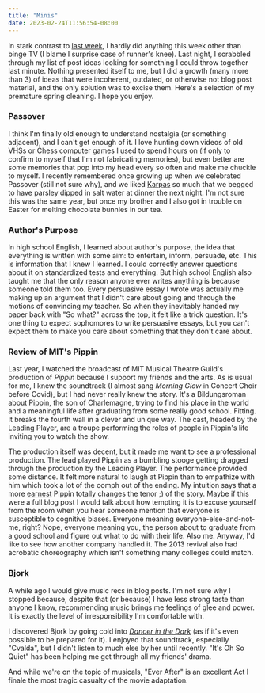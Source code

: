 ```yaml
---
title: "Minis"
date: 2023-02-24T11:56:54-08:00
---
```


In stark contrast to [last week](../sewage), I hardly did anything this week other than binge TV (I blame I surprise case of runner's knee).
Last night, I scrabbled through my list of post ideas looking for something I could throw together last minute.
Nothing presented itself to me, but I did a growth (many more than 3) of ideas that were incoherent, outdated, or otherwise not blog post material, and the only solution was to excise them.
Here's a selection of my premature spring cleaning.
I hope you enjoy.

### Passover
I think I'm finally old enough to understand nostalgia (or something adjacent), and I can't get enough of it.
I love hunting down videos of old VHSs or Chess computer games I used to spend hours on (if only to confirm to myself that I'm not fabricating memories), but even better are some memories that pop into my head every so often and make me chuckle to myself.
I recently remembered once growing up when we celebrated Passover (still not sure why), and we liked [Karpas](https://en.wikipedia.org/wiki/Karpas) so much that we begged to have parsley dipped in salt water at dinner the next night.
I'm not sure this was the same year, but once my brother and I also got in trouble on Easter for melting chocolate bunnies in our tea.

### Author's Purpose
In high school English, I learned about author's purpose, the idea that everything is written with some aim: to entertain, inform, persuade, etc.
This is information that I knew I learned.
I could correctly answer questions about it on standardized tests and everything.
But high school English also taught me that the only reason anyone ever writes anything is because someone told them too.
Every persuasive essay I wrote was actually me making up an argument that I didn't care about going and through the motions of convincing my teacher.
So when they inevitably handed my paper back with "So what?" across the top, it felt like a trick question.
It's one thing to expect sophomores to write persuasive essays, but you can't expect them to make you care about something that they don't care about.

### Review of MIT's Pippin
Last year, I watched the broadcast of MIT Musical Theatre Guild's production of *Pippin* because I support my friends and the arts.
As is usual for me, I knew the soundtrack (I almost sang *Morning Glow* in Concert Choir before Covid), but I had never really knew the story.
It's a Bildungsroman about Pippin, the son of Charlemagne, trying to find his place in the world and a meaningful life after graduating from some really good school.
Fitting.
It breaks the fourth wall in a clever and unique way.
The cast, headed by the Leading Player, are a troupe performing the roles of people in Pippin's life inviting you to watch the show.

The production itself was decent, but it made me want to see a professional production.
The lead played Pippin as a bumbling stooge getting dragged through the production by the Leading Player.
The performance provided some distance.
It felt more natural to laugh at Pippin than to empathize with him which took a lot of the oomph out of the ending.
My intuition says that a more [earnest](../earnest) Pippin totally changes the tenor ;) of the story.
Maybe if this were a full blog post I would talk about how tempting it is to excuse yourself from the room when you hear someone mention that everyone is susceptible to cognitive biases.
Everyone meaning everyone-else-and-not-me, right?
Nope, everyone meaning you, the person about to graduate from a good school and figure out what to do with their life.
Also me.
Anyway, I'd like to see how another company handled it.
The 2013 revival also had acrobatic choreography which isn't something many colleges could match.

### Bjork
A while ago I would give music recs in blog posts.
I'm not sure why I stopped because, despite that (or because) I have less strong taste than anyone I know, recommending music brings me feelings of glee and power.
It is exactly the level of irresponsibility I'm comfortable with.

I discovered Bjork by going cold into [*Dancer in the Dark*](https://letterboxd.com/film/dancer-in-the-dark/) (as if it's even possible to be prepared for it).
I enjoyed that soundtrack, especially "Cvalda", but I didn't listen to much else by her until recently.
"It's Oh So Quiet" has been helping me get through all my friends' drama.

And while we're on the topic of musicals, "Ever After" is an excellent Act I finale the most tragic casualty of the movie adaptation.
